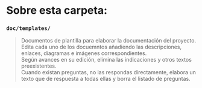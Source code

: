 # Sobre esta carpeta:

### `doc/templates/`

>Documentos de plantilla para elaborar la documentación del proyecto.  
>Edita cada uno de los docuemntos añadiendo las descripciones, enlaces, diagramas e imágenes correspondientes.  
>Según avances en su edición, elimina las indicaciones y otros textos preexistentes.  
>Cuando existan preguntas, no las respondas directamente, elabora un texto que de respuesta a todas ellas y borra el listado de preguntas.  